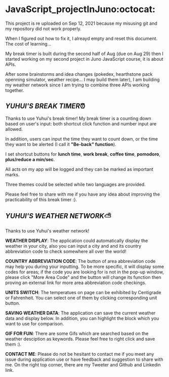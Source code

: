 # JavaScript_projectInJuno:octocat:    
  
This project is re uploaded on Sep 12, 2021 because my misusing git and my repository did not work properly. 
   
When I figured out how to fix it, I alreayd empty and reset this document. The cost of learning...  
  
My break timer is built during the second half of Aug (due on Aug 29) then I started working on my second project in Juno JavaScript course, it is about APIs.  
  
After some brainstorms and idea changes (pokedex, hearthstone pack openning simulator, weather recipe... I may build them later), I am building my weather network since I am trying to combine three APIs working together.  
  

## _YUHUI'S BREAK TIMER_:alarm_clock:  
   
Thanks to use Yuhui's break timer! My break timer is a counting down based on user's input: both shortcut click function and number input are allowed.  
  
In addition, users can input the time they want to count down, or the time they want to be alerted (I call it __"Be-back" function__). 
   
I set shortcut buttons for __lunch time__, __work break__, __coffee time__, __pomodoro__, __plus/reduce a min/sec__. 
   
All acts on my app will be logged and they can be marked as important marks.  
  
Three themes could be selected while two languages are provided.  
  
Please feel free to share with me if you have any idea about improving the practicability of this break timer :).  
  

## _YUHUI'S WEATHER NETWORK_:partly_sunny:  
    
Thanks to use Yuhui's weather network!  
  
__WEATHER DISPLAY__: The application could automatically display the weather in your city, also you can input a city and and its country abbreviation code to check somewhere all over the world!  
  
__COUNTRY ABBREVIATION CODE__: The button of area abbreviation code may help you during your inputting. To be more specific, it will display some codes for areas; if the code you are looking for is not in the pop-up window, please click "More Area Code" and the button will change its function then proving an external link for more area abbreviation code checkings.  
  
__UNITS SWITCH__: The temperatues on page can be exhibited by Centigrade or Fahrenheit. You can select one of them by clicking corresponding unit button.  
  
__SAVING WEATHER DATA__: The application can save the current weather data and display below. In addition, you can highlight the block which you want to use for comparison.  
  
__GIF FOR FUN__: There are some Gifs which are searched based on the weather desciption as keywords. Please feel free to right click and save them :).  
  
__CONTACT ME__: Please do not be hesitant to contact me if you meet any issue during application use or have feedback and suggestion to share with me. On the right top corner, there are my Tweeter and Github and Linkedin link.  
  